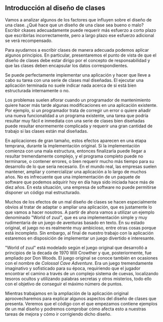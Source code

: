 ## Introducción al diseño de clases

Vamos a analizar algunos de los factores que influyen sobre el diseño de una clase. ¿Qué hace que un diseño de una clase sea bueno o malo? Escribir ckases adecuadamente puede requerir más esfuerzo a corto plazo que escribirlas incorrectamente, pero a largo plazo ese esfuerzo adicional se verá recompensado. 

Para ayudarnos a escribir clases de manera adecuada podemos aplicar algunos principios. En particular, presentaremos el punto de vista de que el diseño de clases debe estar dirigo por el concepto de responsabilidad y que las clases deben encapsular los datos correspondientes.

Se puede perfectamente implementar una aplicación y hacer que lleve a cabo su tarea con una serie de clases mal diseñadas. El ejecutar una aplicación terminada no suele indicar nada acerca de si está bien estructurada internamente o no.

Los problemas suelen aflorar cuando un programador de mantenimiento quiere hacer más tarde algunas modificaciones en una aplicación existente. Por ejemplo, si un programador trata de corregir un error o quiere añadir una nueva funcionalidad a un programa existente, una tarea que podría resultar muy fácil e inmediata con una serie de clases bien diseñadas puede resultar enormemente complicada y requerir una gran cantidad de trabajo si las clases están mal diseñadas.

En aplicaciones de gran tamaño, estos efectos aparecen en una etapa temprana, durante la implementación original. Si la implementación comienza con una mala estructura, entonces finalizarla puede llegar a resultar tremendamente complejo, y el programa completo puede no terminarse, o contener errores, o bien requerir mucho más tiempo para su desarrollo de lo que sería necesario. En el mundo real, las empresas suelen mantener, ampliar y comercializar una aplicación a lo largo de muchos años. No es infrecuente que una implementación de un paquete de software que podemos adquirir hoy en día haya sido iniciada hace más de diez años. En esta situación, una empresa de software no puede permitirse disponer un código mal estructurado.

Muchos de los efectos de un mal diseño de clases se hacen especialmente obvios al tratar de adaptar o ampliar una aplicación, que es justamente lo que vamos a hacer nosotros. A partir de ahora vamos  a utilizar un ejemplo denominado "World of zuul", que es una implementación simple y muy rudimentaria de un juego de aventuras basado en texto. En su estado original, el juego no es realmente muy ambicioso, entre otras cosas porque está incompleto. Sin embargo, al final de nuestro trabajo con la aplicación estaremos en disposición de implementar un juego divertido e interesante.

"World of zuul" está modelado según el juego original que desarrolló a principios de la decada de 1970 Will Crowther y que, posteriormente, fue ampliado por Don Woods. El juego original se conoce también en ocasiones con el nombre de _Colossal Cave Adventure_. Era un juego tremendamente imaginativo y sofisticado para su época, requiriendo que el jugador encontrar el camino a través de un complejo sistema de cuevas, localizando tesoros ocultos y utilizando palabras secretas y otros misterios, todo ello con el objetivo de conseguir el máximo número de puntos.

Mientras trabajamos en la ampliación de la aplicación original aproovecharemos para explicar algunos aspectos del diseño de clases que presenta. Veremos que el código con el que empezamos contiene ejemplos de un mal diseño y podremos comprobar cómo afecta esto a nuestras tareas de mejora y cómo ir corrigiendo dicho diseño.
